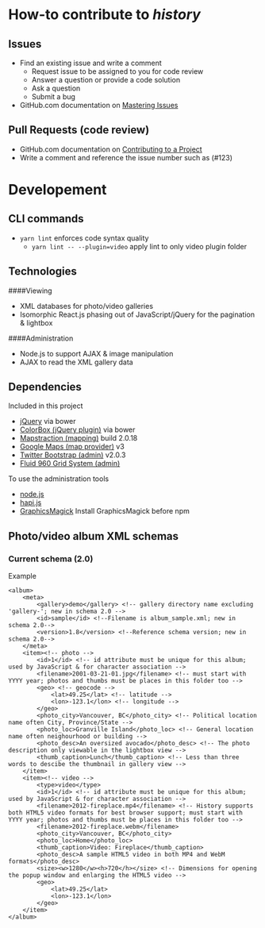 # How-to contribute to *history*

## Issues
* Find an existing issue and write a comment
  * Request issue to be assigned to you for code review
  * Answer a question or provide a code solution
  * Ask a question
  * Submit a bug
* GitHub.com documentation on [Mastering Issues](https://guides.github.com/features/issues/)

## Pull Requests (code review)
* GitHub.com documentation on [Contributing to a Project](https://guides.github.com/activities/contributing-to-open-source/#contributing)
* Write a comment and reference the issue number such as (#123)

# Developement

## CLI commands
* `yarn lint` enforces code syntax quality
	* `yarn lint -- --plugin=video` apply lint to only video plugin folder

Technologies
------
####Viewing
* XML databases for photo/video galleries
* Isomorphic React.js phasing out of JavaScript/jQuery for the pagination & lightbox

####Administration
* Node.js to support AJAX & image manipulation
* AJAX to read the XML gallery data


Dependencies
------
Included in this project
* [jQuery](http://jquery.com/) via bower
* [ColorBox (jQuery plugin)](http://www.jacklmoore.com/colorbox) via bower
* [Mapstraction (mapping)](http://mapstraction.com/) build 2.0.18
* [Google Maps (map provider)](https://developers.google.com/maps/) v3
* [Twitter Bootstrap (admin)](http://twitter.github.com/bootstrap/) v2.0.3
* [Fluid 960 Grid System (admin)](http://www.designinfluences.com/fluid960gs/)

To use the administration tools
* [node.js](http://nodejs.org/)
* [hapi.js](http://hapijs.org/)
* [GraphicsMagick](https://www.npmjs.com/package/gm) Install GraphicsMagick before npm

Photo/video album XML schemas
-------
### Current schema (2.0)

Example

	<album>
		<meta>
			<gallery>demo</gallery> <!-- gallery directory name excluding 'gallery-'; new in schema 2.0 -->
			<id>sample</id> <!--Filename is album_sample.xml; new in schema 2.0-->
			<version>1.8</version> <!--Reference schema version; new in schema 2.0-->
		</meta>
		<item><!-- photo -->
			<id>1</id> <!-- id attribute must be unique for this album; used by JavaScript & for character association -->
			<filename>2001-03-21-01.jpg</filename> <!-- must start with YYYY year; photos and thumbs must be places in this folder too -->
			<geo> <!-- geocode -->
				<lat>49.25</lat> <!-- latitude -->
				<lon>-123.1</lon> <!-- longitude -->
			</geo>
			<photo_city>Vancouver, BC</photo_city> <!-- Political location name often City, Province/State -->
			<photo_loc>Granville Island</photo_loc> <!-- General location name often neighourhood or building -->
			<photo_desc>An oversized avocado</photo_desc> <!-- The photo description only viewable in the lightbox view -->
			<thumb_caption>Lunch</thumb_caption> <!-- Less than three words to descibe the thumbnail in gallery view -->
		</item>
		<item><!-- video -->
			<type>video</type>
			<id>1</id> <!-- id attribute must be unique for this album; used by JavaScript & for character association -->
			<filename>2012-fireplace.mp4</filename> <!-- History supports both HTML5 video formats for best browser support; must start with YYYY year; photos and thumbs must be places in this folder too -->
			<filename>2012-fireplace.webm</filename>
			<photo_city>Vancouver, BC</photo_city>
			<photo_loc>Home</photo_loc>
			<thumb_caption>Video: Fireplace</thumb_caption>
			<photo_desc>A sample HTML5 video in both MP4 and WebM formats</photo_desc>
			<size><w>1280</w><h>720</h></size> <!-- Dimensions for opening the popup window and enlarging the HTML5 video -->
			<geo>
				<lat>49.25</lat>
				<lon>-123.1</lon>
			</geo>
		</item>
	</album>
